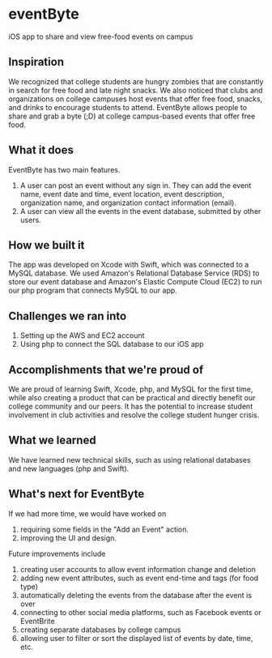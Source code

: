 # eventByte
iOS app to share and view free-food events on campus

## Inspiration
We recognized that college students are hungry zombies that are constantly in search for free food and late night snacks. We also noticed that clubs and organizations on college campuses host events that offer free food, snacks, and drinks to encourage students to attend. EventByte allows people to share and grab a byte (;D) at college campus-based events that offer free food.

## What it does
EventByte has two main features.
1. A user can post an event without any sign in. They can add the event name, event date and time, event location, event description, organization name, and organization contact information (email).
2. A user can view all the events in the event database, submitted by other users.

## How we built it
The app was developed on Xcode with Swift, which was connected to a MySQL database. We used Amazon's Relational Database Service (RDS) to store our event database and Amazon's Elastic Compute Cloud (EC2) to run our php program that connects MySQL to our app.

## Challenges we ran into
1. Setting up the AWS and EC2 account
2. Using php to connect the SQL database to our iOS app

## Accomplishments that we're proud of
We are proud of learning Swift, Xcode, php, and MySQL for the first time, while also creating a product that can be practical and directly benefit our college community and our peers. It has the potential to increase student involvement in club activities and resolve the college student hunger crisis.

## What we learned
We have learned new technical skills, such as using relational databases and new languages (php and Swift). 

## What's next for EventByte
If we had more time, we would have worked on 
1. requiring some fields in the "Add an Event" action.
2. improving the UI and design.

Future improvements include
1. creating user accounts to allow event information change and deletion
2. adding new event attributes, such as event end-time and tags (for food type)
3. automatically deleting the events from the database after the event is over
4. connecting to other social media platforms, such as Facebook events or EventBrite
5. creating separate databases by college campus
6. allowing user to filter or sort the displayed list of events by date, time, etc. 